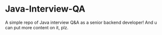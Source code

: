 # Java-Interview-QA
A simple repo of Java interview Q&amp;A as a senior backend developer! And u can put more content on it, plz.
